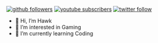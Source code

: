[![github followers](https://img.shields.io/github/followers/EnHawk?style=social)]()
[![youtube subscribers](https://img.shields.io/youtube/channel/subscribers/UCqePBcLzjDnS6SvIJ4g0IbQ?style=social)](https://youtube.com/@EnlightHawk)
[![twitter follow](https://img.shields.io/twitter/follow/EnlightHawk?style=social)](https://twitter.com/EnlightHawk)
- 👋 Hi, I’m Hawk
- 👀 I’m interested in Gaming
- 🌱 I’m currently learning Coding

<!---
EnHawk/EnHawk is a ✨ special ✨ repository because its `README.md` (this file) appears on your GitHub profile.
You can click the Preview link to take a look at your changes.
--->
